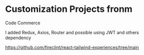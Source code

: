 # Customization Projects fronm 
Code Commerce

I added Redux, Axios, Router and possible using JWT and others dependency

https://github.com/fireclint/react-tailwind-experiences/tree/main


